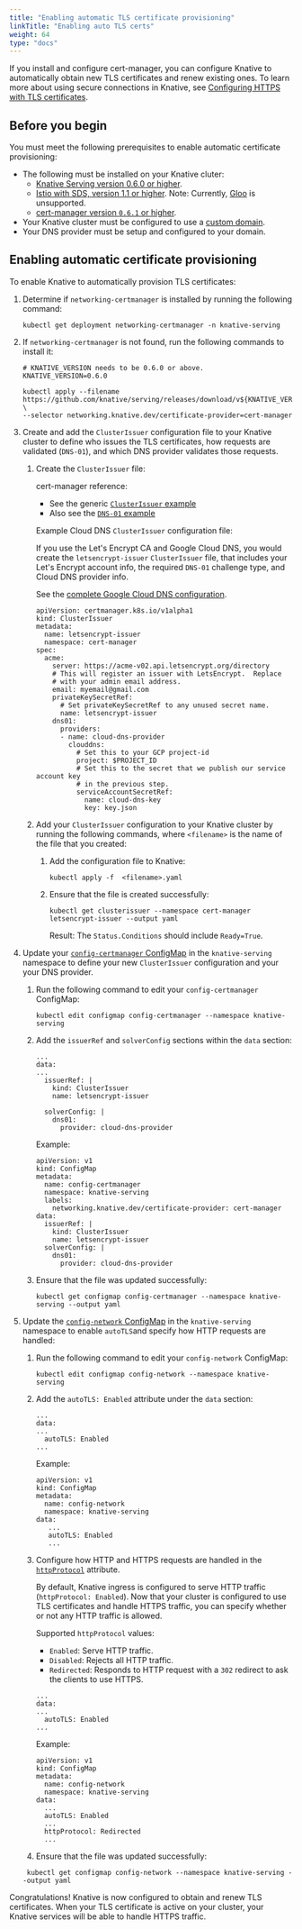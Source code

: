 ```yaml
---
title: "Enabling automatic TLS certificate provisioning"
linkTitle: "Enabling auto TLS certs"
weight: 64
type: "docs"
---
```


If you install and configure cert-manager, you can configure Knative to
automatically obtain new TLS certificates and renew existing ones.
To learn more about using secure connections in Knative, see
[Configuring HTTPS with TLS certificates](./using-a-tls-cert.md).

## Before you begin

You must meet the following prerequisites to enable automatic certificate
provisioning:

- The following must be installed on your Knative cluter:
  - [Knative Serving version 0.6.0 or higher](../install/).
  - [Istio with SDS, version 1.1 or higher](../install/installing-istio.md#installing-istio-with-SDS-to-secure-the-ingress-gateway).
    Note: Currently, [Gloo](https://github.com/solo-io/gloo) is unsupported.
  - [cert-manager version `0.6.1` or higher](./installing-cert-manager.md).
- Your Knative cluster must be configured to use a
  [custom domain](./using-a-custom-domain.md).
- Your DNS provider must be setup and configured to your domain.


## Enabling automatic certificate provisioning

To enable Knative to automatically provision TLS certificates:

1. Determine if `networking-certmanager` is installed by running the following
   command:
   ```shell
   kubectl get deployment networking-certmanager -n knative-serving
   ```
   
1. If `networking-certmanager` is not found, run the following commands to 
   install it:

   ```shell
   # KNATIVE_VERSION needs to be 0.6.0 or above.
   KNATIVE_VERSION=0.6.0

   kubectl apply --filename https://github.com/knative/serving/releases/download/v${KNATIVE_VERSION}/serving.yaml \
   --selector networking.knative.dev/certificate-provider=cert-manager
    ```

1. Create and add the `ClusterIssuer` configuration file to your Knative cluster
   to define who issues the TLS certificates, how requests are validated (`DNS-01`), 
   and which DNS provider validates those requests.

   1. Create the `ClusterIssuer` file:
   
      cert-manager reference:

       - See the generic
      [`ClusterIssuer` example](https://docs.cert-manager.io/en/latest/tasks/issuers/setup-acme.html#creating-a-basic-acme-issuer)
       - Also see the [`DNS-01` example](https://docs.cert-manager.io/en/latest/tasks/acme/configuring-dns01/index.html)
      
      Example Cloud DNS `ClusterIssuer` configuration file:

      If you use the Let's Encrypt CA and Google Cloud DNS, you would create the
     `letsencrypt-issuer` `ClusterIssuer` file, that includes your Let's Encrypt 
      account info, the required `DNS-01` challenge type, and Cloud DNS provider 
      info.

      See the 
      [complete Google Cloud DNS configuration](./using-cert-manager-on-gcp.md).

      ```shell
      apiVersion: certmanager.k8s.io/v1alpha1
      kind: ClusterIssuer
      metadata:
        name: letsencrypt-issuer
        namespace: cert-manager
      spec:
        acme:
          server: https://acme-v02.api.letsencrypt.org/directory
          # This will register an issuer with LetsEncrypt.  Replace
          # with your admin email address.
          email: myemail@gmail.com
          privateKeySecretRef:
            # Set privateKeySecretRef to any unused secret name.
            name: letsencrypt-issuer
          dns01:
            providers:
            - name: cloud-dns-provider
              clouddns:
                # Set this to your GCP project-id
                project: $PROJECT_ID
                # Set this to the secret that we publish our service account key
                # in the previous step.
                serviceAccountSecretRef:
                  name: cloud-dns-key
                  key: key.json
      ```

   1. Add your `ClusterIssuer` configuration to your Knative cluster by 
      running the following commands, where `<filename>` is the name of the file
      that you created:

      1. Add the configuration file to Knative:

         ```shell
         kubectl apply -f  <filename>.yaml
         ```

      1. Ensure that the file is created successfully:

         ```shell
         kubectl get clusterissuer --namespace cert-manager letsencrypt-issuer --output yaml
         ```
          
         Result: The `Status.Conditions` should include `Ready=True`.
          
1. Update your 
   [`config-certmanager` ConfigMap](https://github.com/knative/serving/blob/master/config/config-certmanager.yaml) 
   in the `knative-serving` namespace to define your new `ClusterIssuer` 
   configuration and your your DNS provider.

   1. Run the following command to edit your `config-certmanager` ConfigMap:

      ```shell
      kubectl edit configmap config-certmanager --namespace knative-serving
      ```

   1. Add the `issuerRef` and `solverConfig` sections within the `data` section:
   
      ```shell
      ...
      data:
      ...
        issuerRef: |
          kind: ClusterIssuer
          name: letsencrypt-issuer

        solverConfig: |
          dns01:
            provider: cloud-dns-provider
      ```

      Example:

      ```shell
      apiVersion: v1
      kind: ConfigMap
      metadata:
        name: config-certmanager
        namespace: knative-serving
        labels:
          networking.knative.dev/certificate-provider: cert-manager
      data:
        issuerRef: |
          kind: ClusterIssuer
          name: letsencrypt-issuer
        solverConfig: |
          dns01:
            provider: cloud-dns-provider
      ```

    1. Ensure that the file was updated successfully:

          ```shell
          kubectl get configmap config-certmanager --namespace knative-serving --output yaml
          ```

1. Update the 
   [`config-network` ConfigMap](https://github.com/knative/serving/blob/master/config/config-network.yaml)
   in the `knative-serving` namespace to enable `autoTLS`and specify how HTTP
   requests are handled:

   1. Run the following command to edit your `config-network` ConfigMap:

      ```shell
      kubectl edit configmap config-network --namespace knative-serving
      ```

   1. Add the `autoTLS: Enabled` attribute under the `data` section:
     
      ```shell
      ...
      data:
      ...
        autoTLS: Enabled
      ...
      ```

      Example:

      ```shell
      apiVersion: v1
      kind: ConfigMap
      metadata:
        name: config-network
        namespace: knative-serving
      data:
         ...
         autoTLS: Enabled
         ...
      ```

   1. Configure how HTTP and HTTPS requests are handled in the 
      [`httpProtocol`](https://github.com/knative/serving/blob/master/config/config-network.yaml#L110)
      attribute.

      By default, Knative ingress is configured to serve HTTP traffic
      (`httpProtocol: Enabled`). Now that your cluster is configured to use 
      TLS certificates and handle HTTPS traffic, you can specify whether or not
      any HTTP traffic is allowed.
      
      Supported `httpProtocol` values:

       - `Enabled`: Serve HTTP traffic.
       - `Disabled`: Rejects all HTTP traffic.
       - `Redirected`: Responds to HTTP request with a `302` redirect to ask 
         the clients to use HTTPS.
         
       
       ```shell
       ...
       data:
       ...
         autoTLS: Enabled
       ...
       ```

       Example:

       ```shell
       apiVersion: v1
       kind: ConfigMap
       metadata:
         name: config-network
         namespace: knative-serving
       data:
         ...
         autoTLS: Enabled
         ...
         httpProtocol: Redirected
         ...
       ```

   1. Ensure that the file was updated successfully:

     ```shell
      kubectl get configmap config-network --namespace knative-serving --output yaml
      ```

Congratulations! Knative is now configured to obtain and renew TLS 
certificates. When your TLS certificate is active on your cluster, your 
Knative services will be able to handle HTTPS traffic.
